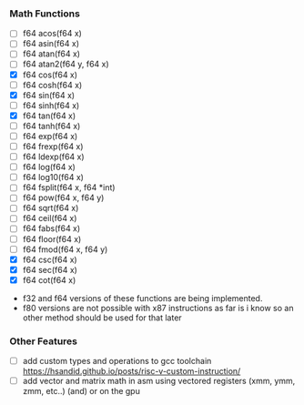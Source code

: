 ### Math Functions
*[ ] f64 acos(f64 x)
*[ ] f64 asin(f64 x)
*[ ] f64 atan(f64 x)
*[ ] f64 atan2(f64 y, f64 x)
*[x] f64 cos(f64 x)
*[ ] f64 cosh(f64 x)
*[x] f64 sin(f64 x)
*[ ] f64 sinh(f64 x)
*[x] f64 tan(f64 x)
*[ ] f64 tanh(f64 x)
*[ ] f64 exp(f64 x)
*[ ] f64 frexp(f64 x)
*[ ] f64 ldexp(f64 x)
*[ ] f64 log(f64 x)
*[ ] f64 log10(f64 x)
*[ ] f64 fsplit(f64 x, f64 *int)
*[ ] f64 pow(f64 x, f64 y)
*[ ] f64 sqrt(f64 x)
*[ ] f64 ceil(f64 x)
*[ ] f64 fabs(f64 x)
*[ ] f64 floor(f64 x)
*[ ] f64 fmod(f64 x, f64 y)
*[x] f64 csc(f64 x)
*[x] f64 sec(f64 x)
*[x] f64 cot(f64 x)
* f32 and f64 versions of these functions are being implemented.
* f80 versions are not possible with x87 instructions as far is i know so an other method should be used for that later

### Other Features
*[ ] add custom types and operations to gcc toolchain https://hsandid.github.io/posts/risc-v-custom-instruction/
*[ ] add vector and matrix math in asm using vectored registers (xmm, ymm, zmm, etc..) (and) or on the gpu